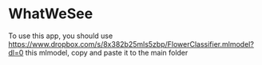 # WhatWeSee


To use this app, you should use https://www.dropbox.com/s/8x382b25mls5zbp/FlowerClassifier.mlmodel?dl=0 this mlmodel, copy and paste it to the main folder

